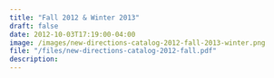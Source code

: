 ```yaml
---
title: "Fall 2012 & Winter 2013"
draft: false
date: 2012-10-03T17:19:00-04:00
image: /images/new-directions-catalog-2012-fall-2013-winter.png
file: "/files/new-directions-catalog-2012-fall.pdf"
description:
---
```

